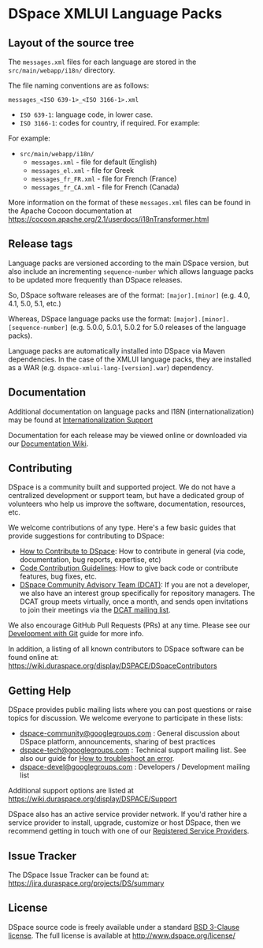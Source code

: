 
# DSpace XMLUI Language Packs

## Layout of the source tree

The `messages.xml` files for each language are stored in the `src/main/webapp/i18n/` directory.

The file naming conventions are as follows:

`messages_<ISO 639-1>_<ISO 3166-1>.xml`

* `ISO 639-1`: language code, in lower case.
* `ISO 3166-1`: codes for country, if required.  For example:

For example:
* `src/main/webapp/i18n/`
    * `messages.xml` - file for default (English)
    * `messages_el.xml` - file for Greek
    * `messages_fr_FR.xml` - file for French (France)
    * `messages_fr_CA.xml` - file for French (Canada)

More information on the format of these `messages.xml` files can be found in the Apache Cocoon documentation at https://cocoon.apache.org/2.1/userdocs/i18nTransformer.html


## Release tags

Language packs are versioned according to the main DSpace version, but also include an incrementing `sequence-number` which allows language packs to be updated more frequently than DSpace releases.

So, DSpace software releases are of the format: `[major].[minor]` (e.g. 4.0, 4.1, 5.0, 5.1, etc.)

Whereas, DSpace language packs use the format: `[major].[minor].[sequence-number]` (e.g. 5.0.0, 5.0.1, 5.0.2 for 5.0 releases of the language packs).

Language packs are automatically installed into DSpace via Maven dependencies. In the case of the XMLUI language packs, they are installed as a WAR (e.g. `dspace-xmlui-lang-[version].war`) dependency.

## Documentation

Additional documentation on language packs and I18N (internationalization) may be found at [Internationalization Support](https://wiki.duraspace.org/pages/viewpage.action?pageId=19006307)

Documentation for each release may be viewed online or downloaded via our [Documentation Wiki](https://wiki.duraspace.org/display/DSDOC/).

## Contributing

DSpace is a community built and supported project. We do not have a centralized development or support team,
but have a dedicated group of volunteers who help us improve the software, documentation, resources, etc.

We welcome contributions of any type. Here's a few basic guides that provide suggestions for contributing to DSpace:
* [How to Contribute to DSpace](https://wiki.duraspace.org/display/DSPACE/How+to+Contribute+to+DSpace): How to contribute in general (via code, documentation, bug reports, expertise, etc)
* [Code Contribution Guidelines](https://wiki.duraspace.org/display/DSPACE/Code+Contribution+Guidelines): How to give back code or contribute features, bug fixes, etc.
* [DSpace Community Advisory Team (DCAT)](https://wiki.duraspace.org/display/cmtygp/DSpace+Community+Advisory+Team): If you are not a developer, we also have an interest group specifically for repository managers. The DCAT group meets virtually, once a month, and sends open invitations to join their meetings via the [DCAT mailing list](https://groups.google.com/d/forum/DSpaceCommunityAdvisoryTeam).

We also encourage GitHub Pull Requests (PRs) at any time. Please see our [Development with Git](https://wiki.duraspace.org/display/DSPACE/Development+with+Git) guide for more info.

In addition, a listing of all known contributors to DSpace software can be
found online at: https://wiki.duraspace.org/display/DSPACE/DSpaceContributors

## Getting Help

DSpace provides public mailing lists where you can post questions or raise topics for discussion.
We welcome everyone to participate in these lists:

* [dspace-community@googlegroups.com](https://groups.google.com/d/forum/dspace-community) : General discussion about DSpace platform, announcements, sharing of best practices
* [dspace-tech@googlegroups.com](https://groups.google.com/d/forum/dspace-tech) : Technical support mailing list. See also our guide for [How to troubleshoot an error](https://wiki.duraspace.org/display/DSPACE/Troubleshoot+an+error).
* [dspace-devel@googlegroups.com](https://groups.google.com/d/forum/dspace-devel) : Developers / Development mailing list

Additional support options are listed at https://wiki.duraspace.org/display/DSPACE/Support

DSpace also has an active service provider network. If you'd rather hire a service provider to
install, upgrade, customize or host DSpace, then we recommend getting in touch with one of our
[Registered Service Providers](http://www.dspace.org/service-providers).

## Issue Tracker

The DSpace Issue Tracker can be found at: https://jira.duraspace.org/projects/DS/summary

## License

DSpace source code is freely available under a standard [BSD 3-Clause license](https://opensource.org/licenses/BSD-3-Clause).
The full license is available at http://www.dspace.org/license/
